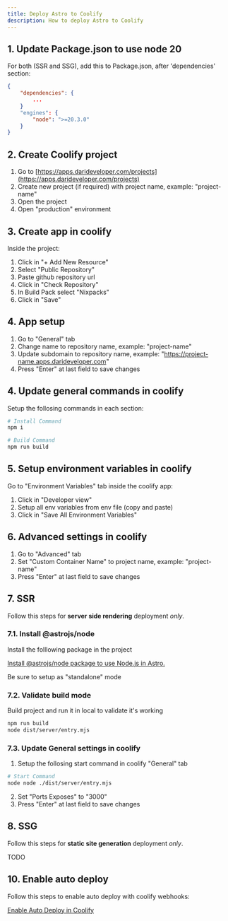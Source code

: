```yaml
---
title: Deploy Astro to Coolify
description: How to deploy Astro to Coolify
---
```


## 1. Update Package.json to use node 20

For both (SSR and SSG), add this to Package.json, after 'dependencies' section:

```json
{
    "dependencies": {
        ...
    }
    "engines": {
        "node": ">=20.3.0"
    }
}
```

## 2. Create Coolify project

1. Go to [https://apps.darideveloper.com/projects](https://apps.darideveloper.com/projects)
2. Create new project (if required) with project name, example: "project-name"
3. Open the project
4. Open "production" environment

## 3. Create app in coolify

Inside the project:

1. Click in "+ Add New Resource"
2. Select "Public Repository"
3. Paste github repository url
4. Click in "Check Repository"
5. In Build Pack select "Nixpacks"
6. Click in "Save"

## 4. App setup

1. Go to "General" tab
2. Change name to repository name, example: "project-name"
3. Update subdomain to repository name, example: "https://project-name.apps.darideveloper.com"
4. Press "Enter" at last field to save changes

## 4. Update general commands in coolify

Setup the follosing commands in each section:

```bash
# Install Command
npm i

# Build Command
npm run build
```

## 5. Setup environment variables in coolify

Go to "Environment Variables" tab inside the coolify app:
   1. Click in "Developer view"
   2. Setup all env variables from env file (copy and paste)
   3. Click in "Save All Environment Variables"
   

## 6. Advanced settings in coolify

1. Go to "Advanced" tab
2. Set "Custom Container Name" to project name, example: "project-name"
3. Press "Enter" at last field to save changes

## 7. SSR

Follow this steps for **server side rendering** deployment *only*.

### 7.1. Install @astrojs/node

Install the folllowing package in the project

[Install @astrojs/node package to use Node.js in Astro.](https://docs.astro.build/en/guides/integrations-guide/node/)

Be sure to setup as "standalone" mode

### 7.2. Validate build mode

Build project and run it in local to validate it's working

```bash
npm run build
node dist/server/entry.mjs
```

### 7.3. Update General settings in coolify

1. Setup the follosing start command in coolify "General" tab

```bash
# Start Command
node node ./dist/server/entry.mjs
```

2. Set "Ports Exposes" to "3000"
3. Press "Enter" at last field to save changes

## 8. SSG

Follow this steps for **static site generation** deployment *only*.

TODO

## 10. Enable auto deploy

Follow this steps to enable auto deploy with coolify webhooks:

[Enable Auto Deploy in Coolify](../../coolify/enable-auto-deploy)
